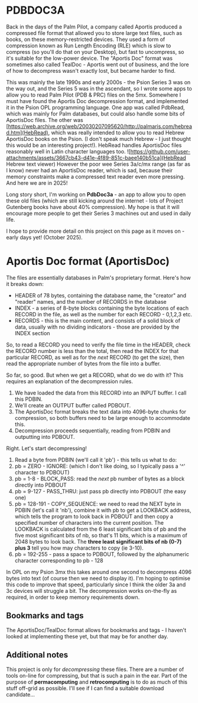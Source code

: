 # PDBDOC3A
Back in the days of the Palm Pilot, a company called Aportis produced a compressed file format that allowed you to store large text files, such as books, on these memory-restricted devices. They used a form of compression known as Run Length Encoding (RLE) which is slow to compress (so you'll do that on your Desktop), but fast to uncompress, so it's suitable for the low-power device. The "Aportis Doc" format was sometimes also called TealDoc - Aportis went out of business, and the lore of how to decompress wasn't exactly lost, but became harder to find.

This was mainly the late 1990s and early 2000s - the Psion Series 3 was on the way out, and the Series 5 was in the ascendant, so I wrote some apps to allow you to read Palm Pilot (PDB & PRC) files on the 5mx. Somewhere I must have found the Aportis Doc decompression format, and implemented it in the Psion OPL programming language. One app was called PdbRead, which was mainly for Palm databases, but could also handle some bits of AportisDoc files. The other was [https://web.archive.org/web/20030207095620/http://palmaris.com/hebread.htm](HebRead), which was really intended to allow you to read Hebrew AportisDoc books on the Psion. (I don't speak much Hebrew - I just thought this would be an interesting project!). HebRead handles AportisDoc files reasonably well in Latin character languages too.
![https://github.com/user-attachments/assets/3667cb43-d41e-4f89-851c-baee140b51ca](HebRead Hebrew text viewer)
However the poor wee Series 3a/c/mx range (as far as I know) never had an AportisDoc reader, which is sad, because their memory constraints make a compressed text reader even more pressing. And here we are in 2025!

Long story short, I'm working on **PdbDoc3a** - an app to allow you to open these old files (which are still kicking around the internet - lots of Project Gutenberg books have about 40% compression). My hope is that it will encourage more people to get their Series 3 machines out and used in daily life.

I hope to provide more detail on this project on this page as it moves on - early days yet! (October 2025).

# Aportis Doc format (AportisDoc)
The files are essentially databases in Palm's proprietary format. Here's how it breaks down:
* HEADER of 78 bytes, containing the database name, the "creator" and "reader" names, and the number of RECORDS in the database
* INDEX - a series of 8-byte blocks containing the byte locations of each RECORD in the file, as well as the number for each RECORD - 0,1,2,3 etc.
* RECORDS - this is the main content, and consists of a solid block of data, usually with no dividing indicators - those are provided by the INDEX section

So, to read a RECORD you need to verify the file time in the HEADER, check the RECORD number is less than the total, then read the INDEX for that particular RECORD, as well as for the *next* RECORD (to get the size), then read the appropriate number of bytes from the file into a buffer.

So far, so good. But when we get a RECORD, what do we do with it? This requires an explanation of the decompression rules.
1. We have loaded the data from this RECORD into an INPUT buffer. I call this PDBIN.
2. We'll create an OUTPUT buffer called PDBOUT.
3. The AportisDoc format breaks the text data into 4096-byte chunks for compression, so both buffers need to be large enough to accommodate this.
4. Decompression proceeds sequentially, reading from PDBIN and outputting into PDBOUT.

Right. Let's start decompressing!
1. Read a byte from PDBIN (we'll call it 'pb') - this tells us what to do:
  1. pb = ZERO - IGNORE: (which I don't like doing, so I typically pass a '^' character to PDBOUT)
  2. pb = 1-8 - BLOCK_PASS: read the *next* pb number of bytes as a block directly into PDBOUT
  3. pb = 9-127 - PASS_THRU: just pass pb directly into PDBOUT (the easy one)
  4. pb = 128-191 - COPY_SEQUENCE: we need to read the NEXT byte in PDBIN (let's call it 'nb'), combine it with pb to get a LOOKBACK address, which tells the program to look back in PDBOUT and then copy a specified number of characters into the current position. The LOOKBACK is calculated from the 6 least significant bits of pb and the five most significant bits of nb, so that's 11 bits, which is a maximum of 2048 bytes to look back. The **three least significant bits of nb (0-7) plus 3** tell you how may characters to copy (ie 3-10).
  5. pb = 192-255 - pass a space to PDBOUT, followed by the alphanumeric character corresponding to pb - 128

In OPL on my Psion 3mx this takes around one second to decompress 4096 bytes into text (of course then we need to display it). I'm hoping to optimise this code to improve that speed, particularly since I think the older 3a and 3c devices will struggle a bit. The decompression works on-the-fly as required, in order to keep memory requirements down.

## Bookmarks and tags
The AportisDoc/TealDoc format allows for bookmarks and tags - I haven't looked at implementing these yet, but that may be for another day.

## Additional notes
This project is only for *decompressing* these files. There are a number of tools on-line for compressing, but that is such a pain in the ear. Part of the purpose of **permacomputing** and **retrocomputing** is to do as much of this stuff off-grid as possible. I'll see if I can find a suitable download candidate...
